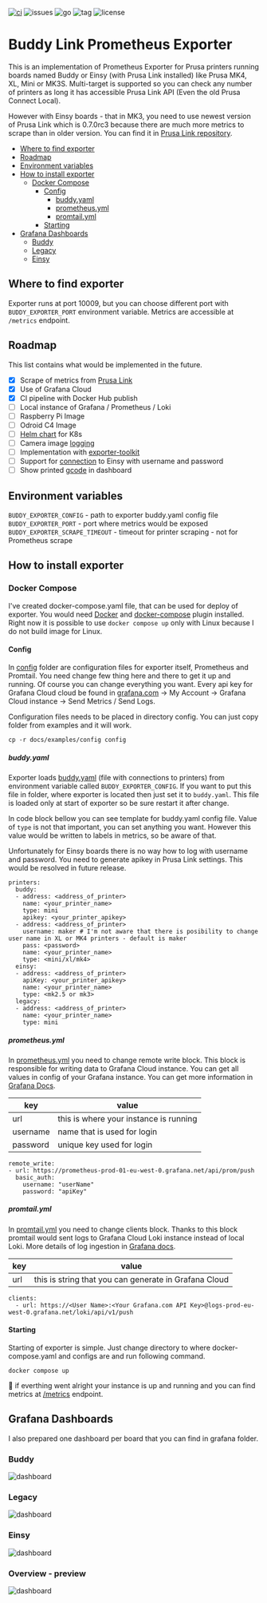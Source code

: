 [![ci](https://github.com/pstrobl96/buddy-prometheus-exporter/actions/workflows/ci.yml/badge.svg)](https://github.com/pstrobl96/buddy-prometheus-exporter/actions/workflows/ci.yml) ![issues](https://img.shields.io/github/issues/pstrobl96/buddy-prometheus-exporter) ![go](https://img.shields.io/github/go-mod/go-version/pstrobl96/buddy-prometheus-exporter) ![tag](https://img.shields.io/github/v/tag/pstrobl96/buddy-prometheus-exporter) ![license](https://img.shields.io/github/license/pstrobl96/buddy-prometheus-exporter)

# Buddy Link Prometheus Exporter

This is an implementation of Prometheus Exporter for Prusa printers running boards named Buddy or Einsy (with Prusa Link installed) like Prusa MK4, XL, Mini or MK3S. Multi-target is supported so you can check any number of printers as long it has accessible Prusa Link API (Even the old Prusa Connect Local).

However with Einsy boards - that in MK3, you need to use newest version of Prusa Link which is 0.7.0rc3 because there are much more metrics to scrape than in older version. You can find it in [Prusa Link repository](https://github.com/prusa3d/Prusa-Link/tree/0.7.0rc3).

- [Where to find exporter](#where-to-find-exporter)
- [Roadmap](#roadmap)
- [Environment variables](#environment-variables)
- [How to install exporter](#how-to-install-exporter)
  * [Docker Compose](#docker-compose)
    + [Config](#config)
      - [buddy.yaml](#buddyyaml)
      - [prometheus.yml](#prometheusyml)
      - [promtail.yml](#promtailyml)
    + [Starting](#starting)
- [Grafana Dashboards](#grafana-dashboards)
  * [Buddy](#buddy)
  * [Legacy](#legacy)
  * [Einsy](#einsy)

## Where to find exporter

Exporter runs at port 10009, but you can choose different port with `BUDDY_EXPORTER_PORT` environment variable. Metrics are accessible at `/metrics` endpoint.

## Roadmap

This list contains what would be implemented in the future.

- [x] Scrape of metrics from [Prusa Link](https://github.com/prusa3d/Prusa-Link/tree/0.7.0rc3)
- [x] Use of Grafana Cloud
- [x] CI pipeline with Docker Hub publish
- [ ] Local instance of Grafana / Prometheus / Loki
- [ ] Raspberry Pi Image
- [ ] Odroid C4 Image
- [ ] [Helm chart](#20) for K8s
- [ ] Camera image [logging](#18)
- [ ] Implementation with [exporter-toolkit](#22)
- [ ] Support for [connection](#21) to Einsy with username and password
- [ ] Show printed [gcode](#19) in dashboard

## Environment variables

`BUDDY_EXPORTER_CONFIG` - path to exporter buddy.yaml config file  
`BUDDY_EXPORTER_PORT` - port where metrics would be exposed  
`BUDDY_EXPORTER_SCRAPE_TIMEOUT` - timeout for printer scraping - not for Prometheus scrape

## How to install exporter

### Docker Compose

I've created docker-compose.yaml file, that can be used for deploy of exporter. You would need [Docker](https://docs.docker.com/engine/install/) and [docker-compose](https://docs.docker.com/compose/install/linux/) plugin installed. Right now it is possible to use `docker compose up` only with Linux because I do not build image for Linux.

#### Config

In [config](docs/examples/config) folder are configuration files for exporter itself, Prometheus and Promtail. You need change few thing here and there to get it up and running. Of course you can change everything you want. Every api key for Grafana Cloud cloud be found in [grafana.com](https://grafana.com/) -> My Account -> Grafana Cloud instance -> Send Metrics / Send Logs.

Configuration files needs to be placed in directory config. You can just copy folder from examples and it will work.

```
cp -r docs/examples/config config
```
##### buddy.yaml

Exporter loads [buddy.yaml](docs/examples/config/buddy.yaml) (file with connections to printers) from environment variable called `BUDDY_EXPORTER_CONFIG`. If you want to put this file in folder, where exporter is located then just set it to `buddy.yaml`. This file is loaded only at start of exporter so be sure restart it after change.

In code block bellow you can see template for buddy.yaml config file. Value of `type` is not that important, you can set anything you want. However this value would be written to labels in metrics, so be aware of that.

Unfortunately for Einsy boards there is no way how to log with username and password. You need to generate apikey in Prusa Link settings. This would be resolved in future release.

```
printers:
  buddy:
  - address: <address_of_printer>
    name: <your_printer_name>
    type: mini
    apikey: <your_printer_apikey>
  - address: <address_of_printer>
    username: maker # I'm not aware that there is posibility to change user name in XL or MK4 printers - default is maker
    pass: <password>
    name: <your_printer_name>
    type: <mini/xl/mk4>
  einsy:
  - address: <address_of_printer>
    apiKey: <your_printer_apikey>
    name: <your_printer_name>
    type: <mk2.5 or mk3>
  legacy:
  - address: <address_of_printer>
    name: <your_printer_name>
    type: mini
```

##### prometheus.yml

In [prometheus.yml](docs/examples/config/prometheus.yml) you need to change remote write block. This block is responsible for writing data to Grafana Cloud instance. You can get all values in config of your Grafana instance. You can get more information in [Grafana Docs](https://grafana.com/docs/grafana-cloud/data-configuration/metrics/metrics-prometheus/).

| key      | value                                  |
|----------|----------------------------------------|
| url      | this is where your instance is running |
| username | name that is used for login            |
| password | unique key used for login              |

```
remote_write:
- url: https://prometheus-prod-01-eu-west-0.grafana.net/api/prom/push
  basic_auth:
    username: "userName"
    password: "apiKey"
```

##### promtail.yml

In [promtail.yml](docs/examples/config/promtail.yml) you need to change clients block. Thanks to this block promtail would sent logs to Grafana Cloud Loki instance instead of local Loki. More details of log ingestion in [Grafana docs](https://grafana.com/docs/grafana-cloud/data-configuration/logs/collect-logs-with-promtail/).

| key      | value                                                 |
|----------|-------------------------------------------------------|
| url      | this is string that you can generate in Grafana Cloud |

```
clients:
  - url: https://<User Name>:<Your Grafana.com API Key>@logs-prod-eu-west-0.grafana.net/loki/api/v1/push
```

#### Starting

Starting of exporter is simple. Just change directory to where docker-compose.yaml and configs are and run following command.

```
docker compose up
```

:tada: if everthing went alright your instance is up and running and you can find metrics at [/metrics](http://localhost:10009/metrics) endpoint.

## Grafana Dashboards

I also prepared one dashboard per board that you can find in grafana folder.

### Buddy

![dashboard](docs/examples/grafana/buddy.png)

### Legacy

![dashboard](docs/examples/grafana/legacy.png)

### Einsy

![dashboard](docs/examples/grafana/einsy.png)

### Overview - preview

![dashboard](docs/examples/grafana/overview.png)
